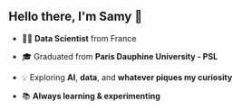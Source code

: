## Hello there, I'm Samy 👋 

* 👨‍💻 **Data Scientist** from France

* 🎓 Graduated from **Paris Dauphine University - PSL**

* 💡 Exploring **AI**, **data**, and **whatever piques my curiosity**

* 📚 **Always learning & experimenting**

<!--
## Technologies 💻

## Project Showcase 🚀

**SamyMgi/SamyMgi** is a ✨ _special_ ✨ repository because its `README.md` (this file) appears on your GitHub profile.

Here are some ideas to get you started:

- 🔭 I’m currently working on ...
- 🌱 I’m currently learning ...
- 👯 I’m looking to collaborate on ...
- 🤔 I’m looking for help with ...
- 💬 Ask me about ...
- 📫 How to reach me: ...
- 😄 Pronouns: ...
- ⚡ Fun fact: ...
-->
